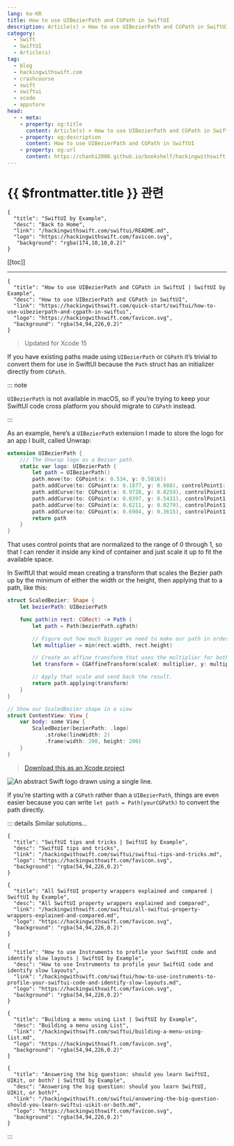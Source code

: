 ```yaml
---
lang: ko-KR
title: How to use UIBezierPath and CGPath in SwiftUI
description: Article(s) > How to use UIBezierPath and CGPath in SwiftUI
category:
  - Swift
  - SwiftUI
  - Article(s)
tag: 
  - blog
  - hackingwithswift.com
  - crashcourse
  - swift
  - swiftui
  - xcode
  - appstore
head:
  - - meta:
    - property: og:title
      content: Article(s) > How to use UIBezierPath and CGPath in SwiftUI
    - property: og:description
      content: How to use UIBezierPath and CGPath in SwiftUI
    - property: og:url
      content: https://chanhi2000.github.io/bookshelf/hackingwithswift.com/swiftui/how-to-use-uibezierpath-and-cgpath-in-swiftui.html
---
```


# {{ $frontmatter.title }} 관련

```component VPCard
{
  "title": "SwiftUI by Example",
  "desc": "Back to Home",
  "link": "/hackingwithswift.com/swiftui/README.md",
  "logo": "https://hackingwithswift.com/favicon.svg",
   "background": "rgba(174,10,10,0.2)"
}
```

[[toc]]

---

```component VPCard
{
  "title": "How to use UIBezierPath and CGPath in SwiftUI | SwiftUI by Example",
  "desc": "How to use UIBezierPath and CGPath in SwiftUI",
  "link": "https://hackingwithswift.com/quick-start/swiftui/how-to-use-uibezierpath-and-cgpath-in-swiftui",
  "logo": "https://hackingwithswift.com/favicon.svg",
  "background": "rgba(54,94,226,0.2)"
}
```

> Updated for Xcode 15

If you have existing paths made using `UIBezierPath` or `CGPath` it’s trivial to convert them for use in SwiftUI because the `Path` struct has an initializer directly from `CGPath`.

::: note

`UIBezierPath` is not available in macOS, so if you’re trying to keep your SwiftUI code cross platform you should migrate to `CGPath` instead.

:::

As an example, here’s a `UIBezierPath` extension I made to store the logo for an app I built, called Unwrap:

```swift
extension UIBezierPath {
    /// The Unwrap logo as a Bezier path.
    static var logo: UIBezierPath {
        let path = UIBezierPath()
        path.move(to: CGPoint(x: 0.534, y: 0.5816))
        path.addCurve(to: CGPoint(x: 0.1877, y: 0.088), controlPoint1: CGPoint(x: 0.534, y: 0.5816), controlPoint2: CGPoint(x: 0.2529, y: 0.4205))
        path.addCurve(to: CGPoint(x: 0.9728, y: 0.8259), controlPoint1: CGPoint(x: 0.4922, y: 0.4949), controlPoint2: CGPoint(x: 1.0968, y: 0.4148))
        path.addCurve(to: CGPoint(x: 0.0397, y: 0.5431), controlPoint1: CGPoint(x: 0.7118, y: 0.5248), controlPoint2: CGPoint(x: 0.3329, y: 0.7442))
        path.addCurve(to: CGPoint(x: 0.6211, y: 0.0279), controlPoint1: CGPoint(x: 0.508, y: 1.1956), controlPoint2: CGPoint(x: 1.3042, y: 0.5345))
        path.addCurve(to: CGPoint(x: 0.6904, y: 0.3615), controlPoint1: CGPoint(x: 0.7282, y: 0.2481), controlPoint2: CGPoint(x: 0.6904, y: 0.3615))
        return path
    }
}
```

That uses control points that are normalized to the range of 0 through 1, so that I can render it inside any kind of container and just scale it up to fit the available space.

In SwiftUI that would mean creating a transform that scales the Bezier path up by the minimum of either the width or the height, then applying that to a path, like this:

```swift
struct ScaledBezier: Shape {
    let bezierPath: UIBezierPath

    func path(in rect: CGRect) -> Path {
        let path = Path(bezierPath.cgPath)

        // Figure out how much bigger we need to make our path in order for it to fill the available space without clipping.
        let multiplier = min(rect.width, rect.height)

        // Create an affine transform that uses the multiplier for both dimensions equally.
        let transform = CGAffineTransform(scaleX: multiplier, y: multiplier)

        // Apply that scale and send back the result.
        return path.applying(transform)
    }
}

// Show our ScaledBezier shape in a view
struct ContentView: View {
    var body: some View {
        ScaledBezier(bezierPath: .logo)
            .stroke(lineWidth: 2)
            .frame(width: 200, height: 200)
    }
}
```

> [<FontIcon icon="fas fa-file-zipper"/>Download this as an Xcode project](https://hackingwithswift.com/files/projects/swiftui/how-to-use-uibezierpath-and-cgpath-in-swiftui-1.zip)

![An abstract Swift logo drawn using a single line.](https://hackingwithswift.com/img/books/quick-start/swiftui/how-to-use-uibezierpath-and-cgpath-in-swiftui-1~dark@2x.png)

If you’re starting with a `CGPath` rather than a `UIBezierPath`, things are even easier because you can write `let path = Path(yourCGPath)` to convert the path directly.

::: details Similar solutions…

```component VPCard
{
  "title": "SwiftUI tips and tricks | SwiftUI by Example",
  "desc": "SwiftUI tips and tricks",
  "link": "/hackingwithswift.com/swiftui/swiftui-tips-and-tricks.md",
  "logo": "https://hackingwithswift.com/favicon.svg",
  "background": "rgba(54,94,226,0.2)"
}
```

```component VPCard
{
  "title": "All SwiftUI property wrappers explained and compared | SwiftUI by Example",
  "desc": "All SwiftUI property wrappers explained and compared",
  "link": "/hackingwithswift.com/swiftui/all-swiftui-property-wrappers-explained-and-compared.md",
  "logo": "https://hackingwithswift.com/favicon.svg",
  "background": "rgba(54,94,226,0.2)"
}
```

```component VPCard
{
  "title": "How to use Instruments to profile your SwiftUI code and identify slow layouts | SwiftUI by Example",
  "desc": "How to use Instruments to profile your SwiftUI code and identify slow layouts",
  "link": "/hackingwithswift.com/swiftui/how-to-use-instruments-to-profile-your-swiftui-code-and-identify-slow-layouts.md",
  "logo": "https://hackingwithswift.com/favicon.svg",
  "background": "rgba(54,94,226,0.2)"
}
```

```component VPCard
{
  "title": "Building a menu using List | SwiftUI by Example",
  "desc": "Building a menu using List",
  "link": "/hackingwithswift.com/swiftui/building-a-menu-using-list.md",
  "logo": "https://hackingwithswift.com/favicon.svg",
  "background": "rgba(54,94,226,0.2)"
}
```

```component VPCard
{
  "title": "Answering the big question: should you learn SwiftUI, UIKit, or both? | SwiftUI by Example",
  "desc": "Answering the big question: should you learn SwiftUI, UIKit, or both?",
  "link": "/hackingwithswift.com/swiftui/answering-the-big-question-should-you-learn-swiftui-uikit-or-both.md",
  "logo": "https://hackingwithswift.com/favicon.svg",
  "background": "rgba(54,94,226,0.2)"
}
```

:::

